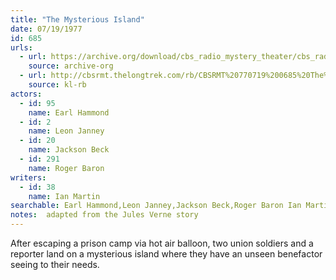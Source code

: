 ```yaml
---
title: "The Mysterious Island"
date: 07/19/1977
id: 685
urls: 
  - url: https://archive.org/download/cbs_radio_mystery_theater/cbs_radio_mystery_theater-0651-0700.zip/cbs_radio_mystery_theater-0651-0700%2Fcbsrmt_0685_the_mysterious_island.mp3
    source: archive-org
  - url: http://cbsrmt.thelongtrek.com/rb/CBSRMT%20770719%200685%20The%20Mysterious%20Island_writ%20am%20noise.mp3
    source: kl-rb
actors:  
  - id: 95
    name: Earl Hammond  
  - id: 2
    name: Leon Janney  
  - id: 20
    name: Jackson Beck  
  - id: 291
    name: Roger Baron
writers:  
  - id: 38
    name: Ian Martin
searchable: Earl Hammond,Leon Janney,Jackson Beck,Roger Baron Ian Martin
notes:  adapted from the Jules Verne story
---
```

After escaping a prison camp via hot air balloon, two union soldiers and a reporter land on a mysterious island where they have an unseen benefactor seeing to their needs.